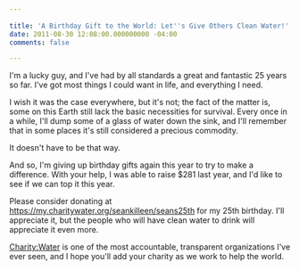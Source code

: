 ```yaml
---
 
title: 'A Birthday Gift to the World: Let''s Give Others Clean Water!'
date: 2011-08-30 12:08:00.000000000 -04:00
comments: false

---
```

I'm a lucky guy, and I've had by all standards a great and fantastic 25 years so far. I've got most things I could want in life, and everything I need.

I wish it was the case everywhere, but it's not; the fact of the matter is, some on this Earth still lack the basic necessities for survival. Every once in a while, I'll dump some of a glass of water down the sink, and I'll remember that in some places it's still considered a precious commodity.

It doesn't have to be that way.

And so, I'm giving up birthday gifts again this year to try to make a difference. With your help, I was able to raise $281 last year, and I'd like to see if we can top it this year.

Please consider donating at <https://my.charitywater.org/seankilleen/seans25th>  for my 25th birthday. I'll appreciate it, but the people who will have clean water to drink will appreciate it even more.

[Charity:Water] is one of the most accountable, transparent organizations I've ever seen, and I hope you'll add your charity as we work to help the world.

[Charity:Water]: http://mycharitywater.org
